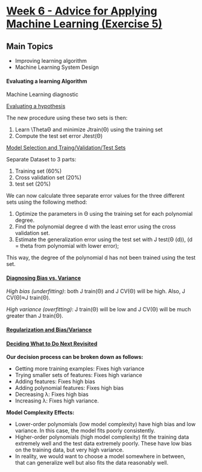 # [Week 6 - Advice for Applying Machine Learning (Exercise 5)](https://www.coursera.org/learn/machine-learning/home/week/6)


## Main Topics

- Improving learning algorithm
- Machine Learning System Design

#### Evaluating a learning Algorithm

Machine Learning diagnostic

[Evaluating a hypothesis](https://www.coursera.org/learn/machine-learning/supplement/aFpD3/evaluating-a-hypothesis)

The new procedure using these two sets is then:

1. Learn \ThetaΘ and minimize Jtrain(Θ) using the training set
2. Compute the test set error Jtest(Θ)


[Model Selection and Traing/Validation/Test Sets](https://www.coursera.org/learn/machine-learning/supplement/XHQqO/model-selection-and-train-validation-test-sets)

Separate Dataset to 3 parts:
1. Training set (60%)
2. Cross validation set (20%)
3. test set (20%)

We can now calculate three separate error values for the three different sets using the following method:

1. Optimize the parameters in Θ using the training set for each polynomial degree.
2. Find the polynomial degree d with the least error using the cross validation set.
3. Estimate the generalization error using the test set with J test(Θ (d)), (d = theta from polynomial with lower error);

This way, the degree of the polynomial d has not been trained using the test set.


#### [Diagnosing Bias vs. Variance](https://www.coursera.org/learn/machine-learning/supplement/81vp0/diagnosing-bias-vs-variance)

*High bias (underfitting)*: both J train(Θ) and J CV(Θ) will be high. Also, J CV(Θ)≈J train(Θ).

*High variance (overfitting)*: J train(Θ) will be low and J CV(Θ) will be much greater than J train(Θ).

#### [Regularization and Bias/Variance](https://www.coursera.org/learn/machine-learning/supplement/JPJJj/regularization-and-bias-variance)


#### [Deciding What to Do Next Revisited](https://www.coursera.org/learn/machine-learning/supplement/llc5g/deciding-what-to-do-next-revisited)

**Our decision process can be broken down as follows:**

* Getting more training examples: Fixes high variance
* Trying smaller sets of features: Fixes high variance
* Adding features: Fixes high bias
* Adding polynomial features: Fixes high bias
* Decreasing λ: Fixes high bias
* Increasing λ: Fixes high variance.

**Model Complexity Effects:**

- Lower-order polynomials (low model complexity) have high bias and low variance. In this case, the model fits poorly consistently.
- Higher-order polynomials (high model complexity) fit the training data extremely well and the test data extremely poorly. These have low bias on the training data, but very high variance.
- In reality, we would want to choose a model somewhere in between, that can generalize well but also fits the data reasonably well.


















